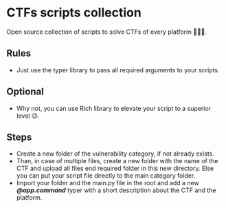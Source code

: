 # CTFs scripts collection
Open source collection of scripts to solve CTFs of every platform 👨🏻‍💻.

## Rules
- Just use the typer library to pass all required arguments to your scripts.

## Optional
- Why not, you can use Rich library to elevate your script to a superior level 😉.

## Steps
- Create a new folder of the vulnerability category, if not already exists.
- Than, in case of multiple files, create a new folder with the name of the CTF and upload all files end required folder in this new directory. Else you can put your script file directly to the main category folder.
- Import your folder and the main.py file in the root and add a new ***@app.command*** typer with a short description about the CTF and the platform.


